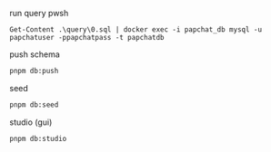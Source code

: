 run query pwsh

```pwsh
Get-Content .\query\0.sql | docker exec -i papchat_db mysql -u papchatuser -ppapchatpass -t papchatdb
```

push schema

```bash
pnpm db:push
```

seed

```bash
pnpm db:seed
```

studio (gui)

```bash
pnpm db:studio
```
